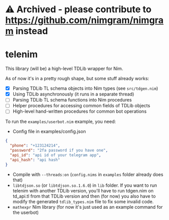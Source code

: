 # :warning: Archived - please contribute to https://github.com/nimgram/nimgram instead



# telenim
This library (will be) a high-level TDLib wrapper for Nim.

As of now it's in a pretty rough shape, but some stuff already works:
- [x] Parsing TDLib TL schema objects into Nim types (see ``src/tdgen.nim``)
- [x] Using TDLib asynchronously (it runs in a separate thread)
- [ ] Parsing TDLib TL schema functions into Nim procedures
- [ ] Helper procedures for accessing common fields of TDLib objects
- [ ] High-level hand-written procedures for common bot operations

To run the ``examples/userbot.nim`` example, you need:
- Config file in examples/config.json
```json
{
  "phone": "+123124214",
  "password": "2fa password if you have one",
  "api_id": "api id of your telegram app",
  "api_hash": "api hash"
}
```
- Compile with ``--threads:on`` (``config.nims`` in ``examples`` folder already does that)
- ``libtdjson.so`` (or ``libtdjson.so.1.6.0``) in ``lib`` folder.
If you want to run telenim with another TDLib version, you'll have to run tdgen.nim on td_api.tl from that TDLib version and then (for now) you also have to modify the generated ``tdlib_types.nim`` file to fix some invalid code.
- ``mathexpr`` Nim library (for now it's just used as an example command for the userbot)
